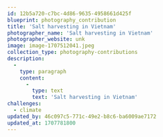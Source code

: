 ```yaml
---
id: 12b5a720-c7bc-4d86-9635-4958661d425f
blueprint: photography_contribution
title: 'Salt harvesting in Vietnam'
photographer_name: 'Salt harvesting in Vietnam'
photographer_website: unk
image: image-1707512041.jpeg
collection_type: photography-contributions
description:
  -
    type: paragraph
    content:
      -
        type: text
        text: 'Salt harvesting in Vietnam'
challenges:
  - climate
updated_by: 46c097c5-771c-49e2-b8c6-ba6009ae7172
updated_at: 1707781800
---
```

